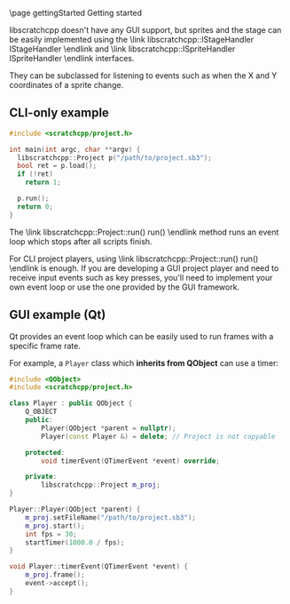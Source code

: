 \page gettingStarted Getting started

libscratchcpp doesn't have any GUI support, but sprites and the stage can be easily implemented using
the \link libscratchcpp::IStageHandler IStageHandler \endlink and
\link libscratchcpp::ISpriteHandler ISpriteHandler \endlink interfaces.

They can be subclassed for listening to events such as when the X and Y coordinates
of a sprite change.

## CLI-only example
```cpp
#include <scratchcpp/project.h>

int main(int argc, char **argv) {
  libscratchcpp::Project p("/path/to/project.sb3");
  bool ret = p.load();
  if (!ret)
    return 1;

  p.run();
  return 0;
}
```
The \link libscratchcpp::Project::run() run() \endlink method runs an event loop which stops after all scripts finish.

For CLI project players, using \link libscratchcpp::Project::run() run() \endlink is enough. If you are developing
a GUI project player and need to receive input events such as key presses, you'll need to implement your own event loop
or use the one provided by the GUI framework.

## GUI example (Qt)
Qt provides an event loop which can be easily used to run frames with a specific frame rate.

For example, a `Player` class which **inherits from QObject** can use a timer:
```cpp
#include <QObject>
#include <scratchcpp/project.h>

class Player : public QObject {
    Q_OBJECT
    public:
        Player(QObject *parent = nullptr);
        Player(const Player &) = delete; // Project is not copyable

    protected:
        void timerEvent(QTimerEvent *event) override;

    private:
        libscratchcpp::Project m_proj;
}

Player::Player(QObject *parent) {
    m_proj.setFileName("/path/to/project.sb3");
    m_proj.start();
    int fps = 30;
    startTimer(1000.0 / fps);
}

void Player::timerEvent(QTimerEvent *event) {
    m_proj.frame();
    event->accept();
}
```
